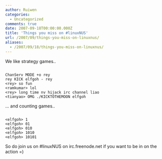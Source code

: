 ```yaml
---
author: Ruiwen
categories:
  - Uncategorized
comments: true
date: 2007-09-18T00:00:00.000Z
title: 'Things you miss on #linuxNUS'
url: /2007/09/things-you-miss-on-linuxnus/
aliases:
  - /2007/09/18/things-you-miss-on-linuxnus/
---
```


We like strategy games..

<code>
ChanServ MODE +o rey
rey KICK elfgoh - rey
&#60;rey&#62; so fun
&#60;ramkumar&#62; lol
&#60;rey&#62; long time nv hijack irc channel liao
&#60;tianyao&#62; OMG ./KICKTOTHEMOON elfgoh
</code>

... and counting games..

<code>
&#60;elfgoh&#62; 1
&#60;elfgoh&#62; 01
&#60;elfgoh&#62; 010
&#60;elfgoh&#62; 1010
&#60;elfgoh&#62; 10101
</code>

So do join us on #linuxNUS on irc.freenode.net if you want to be in on the action =)
